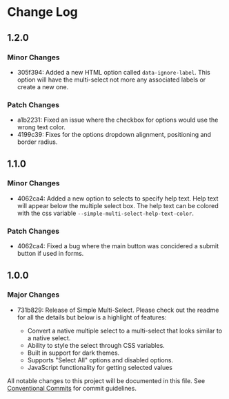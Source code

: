 # Change Log

## 1.2.0

### Minor Changes

-   305f394: Added a new HTML option called `data-ignore-label`. This option will have the multi-select not more any associated labels or create a new one.

### Patch Changes

-   a1b2231: Fixed an issue where the checkbox for options would use the wrong text color.
-   4199c39: Fixes for the options dropdown alignment, positioning and border radius.

## 1.1.0

### Minor Changes

-   4062ca4: Added a new option to selects to specify help text. Help text will appear below the multiple select box. The help text can be colored with the css variable `--simple-multi-select-help-text-color`.

### Patch Changes

-   4062ca4: Fixed a bug where the main button was concidered a submit button if used in forms.

## 1.0.0

### Major Changes

-   731b829: Release of Simple Multi-Select. Please check out the readme for all the details but below is a highlight of features:

    -   Convert a native multiple select to a multi-select that looks similar to a native select.
    -   Ability to style the select through CSS variables.
    -   Built in support for dark themes.
    -   Supports "Select All" options and disabled options.
    -   JavaScript functionality for getting selected values

All notable changes to this project will be documented in this file.
See [Conventional Commits](https://conventionalcommits.org) for commit guidelines.
